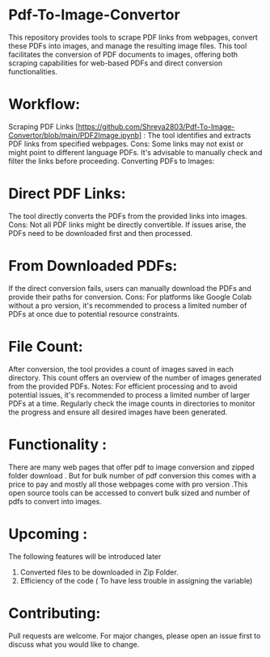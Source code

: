 # Pdf-To-Image-Convertor
This repository provides tools to scrape PDF links from webpages, convert these PDFs into images, and manage the resulting image files.
This tool facilitates the conversion of PDF documents to images, offering both scraping capabilities for web-based PDFs and direct conversion functionalities.

# Workflow:
Scraping PDF Links [https://github.com/Shreya2803/Pdf-To-Image-Convertor/blob/main/PDF2Image.ipynb] :
The tool identifies and extracts PDF links from specified webpages.
Cons: Some links may not exist or might point to different language PDFs. It's advisable to manually check and filter the links before proceeding.
Converting PDFs to Images:

# Direct PDF Links: 
The tool directly converts the PDFs from the provided links into images.
Cons: Not all PDF links might be directly convertible. If issues arise, the PDFs need to be downloaded first and then processed.
# From Downloaded PDFs:
If the direct conversion fails, users can manually download the PDFs and provide their paths for conversion.
Cons: For platforms like Google Colab without a pro version, it's recommended to process a limited number of PDFs at once due to potential resource constraints.
# File Count:

After conversion, the tool provides a count of images saved in each directory. This count offers an overview of the number of images generated from the provided PDFs.
Notes:
For efficient processing and to avoid potential issues, it's recommended to process a limited number of larger PDFs at a time.
Regularly check the image counts in directories to monitor the progress and ensure all desired images have been generated.
# Functionality :
There are many web pages that offer pdf to image conversion and zipped folder download . But for bulk number of pdf conversion this comes with a price to pay and mostly all those webpages come with pro version .This open source tools can be accessed to convert bulk sized and number of pdfs to convert into images.
# Upcoming : 
The following features will be introduced later
1) Converted files to be  downloaded in Zip Folder.
2) Efficiency of the code ( To have less trouble in assigning the variable)

# Contributing:
Pull requests are welcome. For major changes, please open an issue first to discuss what you would like to change.
